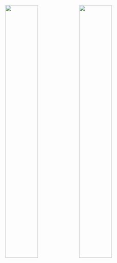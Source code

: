 <img src="https://user-images.githubusercontent.com/50182218/68293460-47e88c00-008e-11ea-8611-b1a683a20121.png" width="45%"> <img src="https://user-images.githubusercontent.com/50182218/68293468-4e770380-008e-11ea-9ba6-b6126195423c.png" width="45%">
